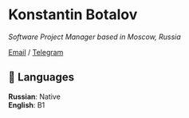 # Konstantin Botalov

_Software Project Manager based in Moscow, Russia_ <br>

[Email](mailto:konstantin@botalov.pro) / [Telegram](https://t.me/kbotalov)

## 💬 Languages

**Russian**: Native <br>
**English**: B1
<br><br>
